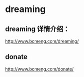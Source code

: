 # dreaming
## dreaming 详情介绍：
http://www.bcmeng.com/dreaming/
## donate
http://www.bcmeng.com/donate/
